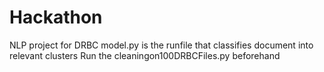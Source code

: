 # Hackathon
NLP project for DRBC 
model.py is the runfile that classifies document into relevant clusters
Run the cleaningon100DRBCFiles.py beforehand
